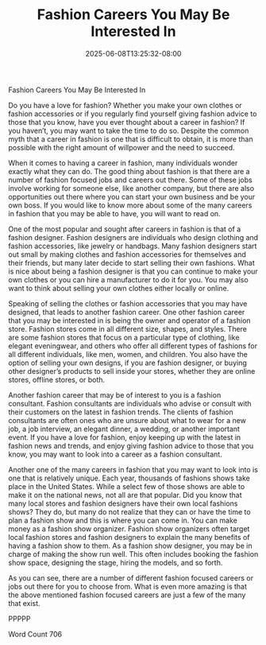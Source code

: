 ﻿---
title: "Fashion Careers You May Be Interested In"
date: 2025-06-08T13:25:32-08:00
description: "TXT Tips for Web Success"
featured_image: "/images/TXT.jpg"
tags: ["TXT"]
---

Fashion Careers You May Be Interested In

Do you have a love for fashion?  Whether you make your own clothes or fashion accessories or if you regularly find yourself giving fashion advice to those that you know, have you ever thought about a career in fashion?  If you haven’t, you may want to take the time to do so.  Despite the common myth that a career in fashion is one that is difficult to obtain, it is more than possible with the right amount of willpower and the need to succeed.

When it comes to having a career in fashion, many individuals wonder exactly what they can do. The good thing about fashion is that there are a number of fashion focused jobs and careers out there. Some of these jobs involve working for someone else, like another company, but there are also opportunities out there where you can start your own business and be your own boss.  If you would like to know more about some of the many careers in fashion that you may be able to have, you will want to read on.

One of the most popular and sought after careers in fashion is that of a fashion designer.  Fashion designers are individuals who design clothing and fashion accessories, like jewelry or handbags.  Many fashion designers start out small by making clothes and fashion accessories for themselves and their friends, but many later decide to start selling their own fashions. What is nice about being a fashion designer is that you can continue to make your own clothes or you can hire a manufacturer to do it for you.  You may also want to think about selling your own clothes either locally or online.

Speaking of selling the clothes or fashion accessories that you may have designed, that leads to another fashion career.  One other fashion career that you may be interested in is being the owner and operator of a fashion store.  Fashion stores come in all different size, shapes, and styles. There are some fashion stores that focus on a particular type of clothing, like elegant eveningwear, and others who offer all different types of fashions for all different individuals, like men, women, and children.  You also have the option of selling your own designs, if you are fashion designer, or buying other designer’s products to sell inside your stores, whether they are online stores, offline stores, or both.

Another fashion career that may be of interest to you is a fashion consultant.  Fashion consultants are individuals who advise or consult with their customers on the latest in fashion trends. The clients of fashion consultants are often ones who are unsure about what to wear for a new job, a job interview, an elegant dinner, a wedding, or another important event.  If you have a love for fashion, enjoy keeping up with the latest in fashion news and trends, and enjoy giving fashion advice to those that you know, you may want to look into a career as a fashion consultant.  

Another one of the many careers in fashion that you may want to look into is one that is relatively unique.  Each year, thousands of fashions shows take place in the United States. While a select few of those shows are able to make it on the national news, not all are that popular.  Did you know that many local stores and fashion designers have their own local fashions shows?  They do, but many do not realize that they can or have the time to plan a fashion show and this is where you can come in.  You can make money as a fashion show organizer. Fashion show organizers often target local fashion stores and fashion designers to explain the many benefits of having a fashion show to them.  As a fashion show designer, you may be in charge of making the show run well. This often includes booking the fashion show space, designing the stage, hiring the models, and so forth.

As you can see, there are a number of different fashion focused careers or jobs out there for you to choose from. What is even more amazing is that the above mentioned fashion focused careers are just a few of the many that exist.

PPPPP

Word Count 706

